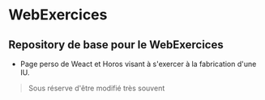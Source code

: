 # WebExercices

## Repository de base pour le WebExercices

- Page perso de Weact et Horos visant à s'exercer à la fabrication d'une IU.
> Sous réserve d'être modifié très souvent 

